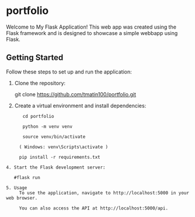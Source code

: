 # portfolio

Welcome to My Flask Application! This web app was created using the Flask framework and is designed to showcase a simple webbapp using Flask.
## Getting Started

Follow these steps to set up and run the application:

1. Clone the repository:
   
   git clone https://github.com/tmatin100/portfolio.git

2. Create a virtual environment and install dependencies:
   ```
      cd portfolio

      python -m venv venv

      source venv/bin/activate 
```
     ( Windows: venv\Scripts\activate )
  
     pip install -r requirements.txt

4. Start the Flask development server:
   
   #flask run

5. Usage
     To use the application, navigate to http://localhost:5000 in your web browser.

     You can also access the API at http://localhost:5000/api.
